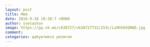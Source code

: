 ```yaml
--- 
layout: post 
title: Mem 
date: 2016-9-28 18:38:7 +0000 
author: svetashov 
image: https://pp.vk.me/c638727/v638727732/253c/LoOhhKVQRWQ.jpg
comment: 
categories: щабуитмясо религия
---
```

